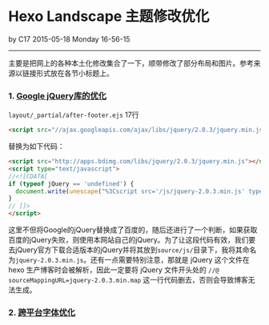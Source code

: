 # Hexo Landscape 主题修改优化 #
by C17   2015-05-18 Monday 16-56-15 

---
主要是把网上的各种本土化修改集合了一下，顺带修改了部分布局和图片。参考来源以链接形式放在各节小标题上。

### 1. [Google jQuery库的优化](http://kuangqi.me/tricks/hexo-optimizations-for-mainland-china/) ###
 
`layout/_partial/after-footer.ejs` 17行

```html
<script src="//ajax.googleapis.com/ajax/libs/jquery/2.0.3/jquery.min.js"></script>
```
替换为如下代码：

```html
<script src="http://apps.bdimg.com/libs/jquery/2.0.3/jquery.min.js"></script>
<script type="text/javascript">
//<![CDATA[
if (typeof jQuery == 'undefined') {
  document.write(unescape("%3Cscript src='/js/jquery-2.0.3.min.js' type='text/javascript'%3E%3C/script%3E"));
}
// ]]>
</script>
```
这里不但将Google的jQuery替换成了百度的，随后还进行了一个判断，如果获取百度的jQuery失败，则使用本网站自己的jQuery。为了让这段代码有效，我们要去jQuery官方下载合适版本的jQuery并将其放到`source/js/`目录下，我将其命名为`jquery-2.0.3.min.js`。还有一点需要特别注意，那就是 jQuery 这个文件在 hexo 生产博客时会被解析，因此一定要将 jQuery 文件开头处的 `//@ sourceMappingURL=jquery-2.0.3.min.map` 这一行代码删去，否则会导致博客无法生成。

### 2. [跨平台字体优化](http://kuangqi.me/tricks/hexo-optimizations-for-mainland-china/)

